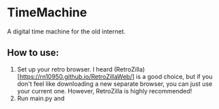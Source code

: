 # TimeMachine
A digital time machine for the old internet. 

## How to use:
1. Set up your retro browser. I heard (RetroZilla)[https://rn10950.github.io/RetroZillaWeb/] is a good choice, but if you don't feel like downloading a new separate browser, you can just use your current one. However, RetroZilla is highly recommended!
2. Run main.py and 